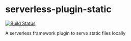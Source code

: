 # serverless-plugin-static

[![Build Status](https://travis-ci.com/a-pavlenko/serverless-plugin-static.svg?branch=master)](https://travis-ci.com/a-pavlenko/serverless-plugin-static)

A serverless framework plugin to serve static files locally
